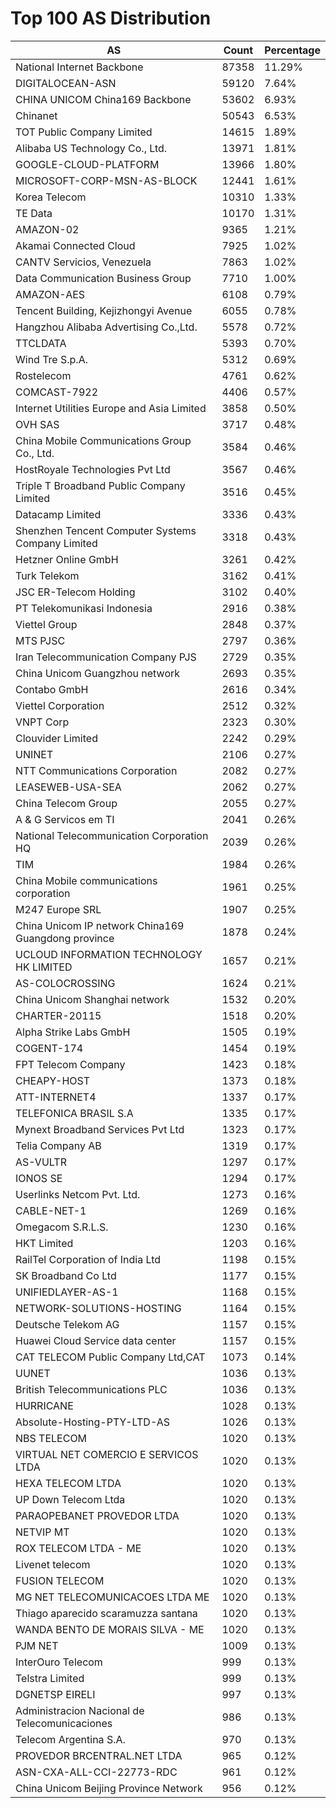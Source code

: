 # Top 100 AS Distribution
| AS | Count | Percentage |
|----|----|----|
| National Internet Backbone | 87358 | 11.29% |
| DIGITALOCEAN-ASN | 59120 | 7.64% |
| CHINA UNICOM China169 Backbone | 53602 | 6.93% |
| Chinanet | 50543 | 6.53% |
| TOT Public Company Limited | 14615 | 1.89% |
| Alibaba US Technology Co., Ltd. | 13971 | 1.81% |
| GOOGLE-CLOUD-PLATFORM | 13966 | 1.80% |
| MICROSOFT-CORP-MSN-AS-BLOCK | 12441 | 1.61% |
| Korea Telecom | 10310 | 1.33% |
| TE Data | 10170 | 1.31% |
| AMAZON-02 | 9365 | 1.21% |
| Akamai Connected Cloud | 7925 | 1.02% |
| CANTV Servicios, Venezuela | 7863 | 1.02% |
| Data Communication Business Group | 7710 | 1.00% |
| AMAZON-AES | 6108 | 0.79% |
| Tencent Building, Kejizhongyi Avenue | 6055 | 0.78% |
| Hangzhou Alibaba Advertising Co.,Ltd. | 5578 | 0.72% |
| TTCLDATA | 5393 | 0.70% |
| Wind Tre S.p.A. | 5312 | 0.69% |
| Rostelecom | 4761 | 0.62% |
| COMCAST-7922 | 4406 | 0.57% |
| Internet Utilities Europe and Asia Limited | 3858 | 0.50% |
| OVH SAS | 3717 | 0.48% |
| China Mobile Communications Group Co., Ltd. | 3584 | 0.46% |
| HostRoyale Technologies Pvt Ltd | 3567 | 0.46% |
| Triple T Broadband Public Company Limited | 3516 | 0.45% |
| Datacamp Limited | 3336 | 0.43% |
| Shenzhen Tencent Computer Systems Company Limited | 3318 | 0.43% |
| Hetzner Online GmbH | 3261 | 0.42% |
| Turk Telekom | 3162 | 0.41% |
| JSC ER-Telecom Holding | 3102 | 0.40% |
| PT Telekomunikasi Indonesia | 2916 | 0.38% |
| Viettel Group | 2848 | 0.37% |
| MTS PJSC | 2797 | 0.36% |
| Iran Telecommunication Company PJS | 2729 | 0.35% |
| China Unicom Guangzhou network | 2693 | 0.35% |
| Contabo GmbH | 2616 | 0.34% |
| Viettel Corporation | 2512 | 0.32% |
| VNPT Corp | 2323 | 0.30% |
| Clouvider Limited | 2242 | 0.29% |
| UNINET | 2106 | 0.27% |
| NTT Communications Corporation | 2082 | 0.27% |
| LEASEWEB-USA-SEA | 2062 | 0.27% |
| China Telecom Group | 2055 | 0.27% |
| A & G Servicos em TI | 2041 | 0.26% |
| National Telecommunication Corporation HQ | 2039 | 0.26% |
| TIM | 1984 | 0.26% |
| China Mobile communications corporation | 1961 | 0.25% |
| M247 Europe SRL | 1907 | 0.25% |
| China Unicom IP network China169 Guangdong province | 1878 | 0.24% |
| UCLOUD INFORMATION TECHNOLOGY HK LIMITED | 1657 | 0.21% |
| AS-COLOCROSSING | 1624 | 0.21% |
| China Unicom Shanghai network | 1532 | 0.20% |
| CHARTER-20115 | 1518 | 0.20% |
| Alpha Strike Labs GmbH | 1505 | 0.19% |
| COGENT-174 | 1454 | 0.19% |
| FPT Telecom Company | 1423 | 0.18% |
| CHEAPY-HOST | 1373 | 0.18% |
| ATT-INTERNET4 | 1337 | 0.17% |
| TELEFONICA BRASIL S.A | 1335 | 0.17% |
| Mynext Broadband Services Pvt Ltd | 1323 | 0.17% |
| Telia Company AB | 1319 | 0.17% |
| AS-VULTR | 1297 | 0.17% |
| IONOS SE | 1294 | 0.17% |
| Userlinks Netcom Pvt. Ltd. | 1273 | 0.16% |
| CABLE-NET-1 | 1269 | 0.16% |
| Omegacom S.R.L.S. | 1230 | 0.16% |
| HKT Limited | 1203 | 0.16% |
| RailTel Corporation of India Ltd | 1198 | 0.15% |
| SK Broadband Co Ltd | 1177 | 0.15% |
| UNIFIEDLAYER-AS-1 | 1168 | 0.15% |
| NETWORK-SOLUTIONS-HOSTING | 1164 | 0.15% |
| Deutsche Telekom AG | 1157 | 0.15% |
| Huawei Cloud Service data center | 1157 | 0.15% |
| CAT TELECOM Public Company Ltd,CAT | 1073 | 0.14% |
| UUNET | 1036 | 0.13% |
| British Telecommunications PLC | 1036 | 0.13% |
| HURRICANE | 1028 | 0.13% |
| Absolute-Hosting-PTY-LTD-AS | 1026 | 0.13% |
| NBS TELECOM | 1020 | 0.13% |
| VIRTUAL NET COMERCIO E SERVICOS LTDA | 1020 | 0.13% |
| HEXA TELECOM LTDA | 1020 | 0.13% |
| UP Down Telecom Ltda | 1020 | 0.13% |
| PARAOPEBANET PROVEDOR LTDA | 1020 | 0.13% |
| NETVIP MT | 1020 | 0.13% |
| ROX TELECOM LTDA - ME | 1020 | 0.13% |
| Livenet telecom | 1020 | 0.13% |
| FUSION TELECOM | 1020 | 0.13% |
| MG NET TELECOMUNICACOES LTDA ME | 1020 | 0.13% |
| Thiago aparecido scaramuzza santana | 1020 | 0.13% |
| WANDA BENTO DE MORAIS SILVA - ME | 1020 | 0.13% |
| PJM NET | 1009 | 0.13% |
| InterOuro Telecom | 999 | 0.13% |
| Telstra Limited | 999 | 0.13% |
| DGNETSP EIRELI | 997 | 0.13% |
| Administracion Nacional de Telecomunicaciones | 986 | 0.13% |
| Telecom Argentina S.A. | 970 | 0.13% |
| PROVEDOR BRCENTRAL.NET LTDA | 965 | 0.12% |
| ASN-CXA-ALL-CCI-22773-RDC | 961 | 0.12% |
| China Unicom Beijing Province Network | 956 | 0.12% |
